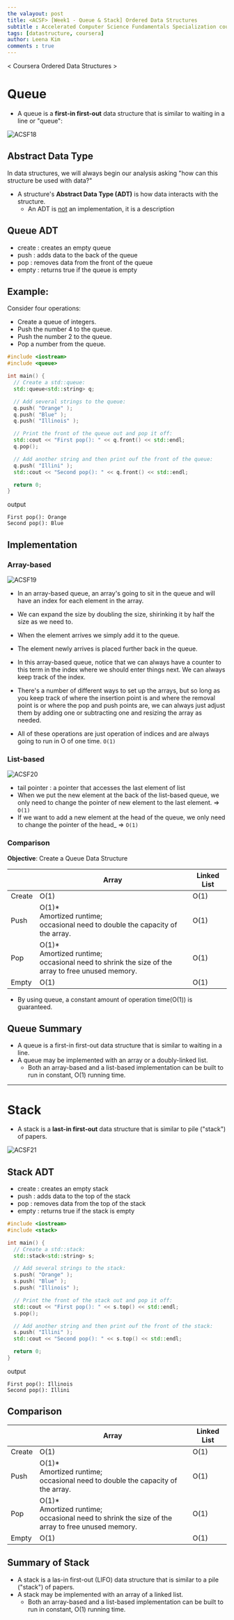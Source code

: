 ```yaml
---
the valayout: post
title: <ACSF> [Week1 - Queue & Stack] Ordered Data Structures
subtitle : Accelerated Computer Science Fundamentals Specialization course from Coursera
tags: [datastructure, coursera]
author: Leena Kim
comments : true
---
```




< Coursera Ordered Data Structures >



# Queue

- A queue is a **first-in first-out** data structure that is similar to waiting in a line or "queue":

![ACSF18](/assets/img/post_img/ACSF/ACSF18.png)



## Abstract Data Type

In data structures, we will always begin our analysis asking "how can this structure be used with data?"

- A structure's **Abstract Data Type (ADT)** is how data interacts with the structure.
  - An ADT is <u>not</u> an implementation, it is a description



## Queue ADT

- create : creates an empty queue
- push : adds data to the back of the queue
- pop : removes data from the front of the queue
- empty : returns true if the queue is empty



## Example:

Consider four operations:

- Create a queue of integers.
- Push the number 4 to the queue.
- Push the number 2 to the queue.
- Pop a number from the queue.



```c++
#include <iostream>
#include <queue>

int main() {
  // Create a std::queue:
  std::queue<std::string> q;

  // Add several strings to the queue:
  q.push( "Orange" );
  q.push( "Blue" );
  q.push( "Illinois" );

  // Print the front of the queue out and pop it off:
  std::cout << "First pop(): " << q.front() << std::endl;
  q.pop();

  // Add another string and then print ouf the front of the queue:
  q.push( "Illini" );
  std::cout << "Second pop(): " << q.front() << std::endl;

  return 0;
}
```

output

```
First pop(): Orange
Second pop(): Blue
```



## Implementation

### Array-based

![ACSF19](/assets/img/post_img/ACSF/ACSF19.png)

- In an array-based queue, an array's going to sit in the queue and will have an index for each element in the array. 

- We can expand the size by doubling the size, shirinking it by half the size as we need to.
- When the element arrives we simply add it to the queue.
- The element newly arrives is placed further back in the queue.
- In this array-based queue, notice that we can always have a counter to this term in the index where we should enter things next. We can always keep track of the index. 
- There's a number of different ways to set up the arrays, but so long as you keep track of where the insertion point is and where the removal point is or where the pop and push points are, we can always just adjust them by adding one or subtracting one and resizing the array as needed. 
- All of these operations are just operation of indices and are always going to run in O of one time. `O(1)`



### List-based

![ACSF20](/assets/img/post_img/ACSF/ASCF20.png)

- tail pointer : a pointer that accesses the last element of list
- When we put the new element at the back of the list-based queue, we only need to change the pointer of new element to the last element. => `O(1)`
- If we want to add a new element at the head of the queue, we only need to change the pointer of the head_ => `O(1)`



### Comparison
**Objective**: Create a Queue Data Structure

||Array|Linked List|
|------|---|---|
|Create|O(1)|O(1)|
|Push|O(1)* <br>Amortized runtime; <br>occasional need to double the capacity of the array. |O(1)|
|Pop|O(1)* <br>Amortized runtime; <br>occasional need to shrink the size of the array to free unused memory. |O(1)|
|Empty|O(1)|O(1)|

- By using queue, a constant amount of operation time(O(1)) is guaranteed.



## Queue Summary

- A queue is a first-in first-out data structure that is similar to waiting in a line.
- A queue may be implemented with an array or a doubly-linked list.
  - Both an array-based and a list-based implementation can be built to run in constant, O(1) running time.

<hr>

# Stack

- A stack is a **last-in first-out** data structure that is similar to pile ("stack") of papers.

![ACSF21](/assets/img/post_img/ACSF/ACSF21.png)

## Stack ADT

- create : creates an empty stack
- push : adds data to the top of the stack
- pop : removes data from the top of the stack
- empty : returns true if the stack is empty



```c++
#include <iostream>
#include <stack>

int main() {
  // Create a std::stack:
  std::stack<std::string> s;

  // Add several strings to the stack:
  s.push( "Orange" );
  s.push( "Blue" );
  s.push( "Illinois" );

  // Print the front of the stack out and pop it off:
  std::cout << "First pop(): " << s.top() << std::endl;
  s.pop();

  // Add another string and then print ouf the front of the stack:
  s.push( "Illini" );
  std::cout << "Second pop(): " << s.top() << std::endl;

  return 0;
}
```

output

```
First pop(): Illinois
Second pop(): Illini
```



## Comparison

|        | Array                                                        | Linked List |
| ------ | ------------------------------------------------------------ | ----------- |
| Create | O(1)                                                         | O(1)        |
| Push   | O(1)* <br>Amortized runtime; <br>occasional need to double the capacity of the array. | O(1)        |
| Pop    | O(1)* <br>Amortized runtime; <br>occasional need to shrink the size of the array to free unused memory. | O(1)        |
| Empty  | O(1)                                                         | O(1)        |



## Summary of Stack

- A stack is a las-in first-out (LIFO) data structure that is similar to a pile ("stack") of papers.
- A stack may be implemented with an array of a linked list.
  - Both an array-based and a list-based implementation can be built to run in constant, O(1) running time.